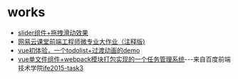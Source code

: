 # works

<ul>
<li><a href="https://reson-a.github.io/works/Slider/slider.html">slider组件+拖拽滑动效果</a></li>
<li><a href="https://reson-a.github.io/works/NetEaseFinalTask/index.html">网易云课堂前端工程师微专业大作业（注释版)</a></li>
<li><a href="https://reson-a.github.io/works/vue-project/project/todolist/index.html">vue初体验，一个todolist+过渡动画的demo</a></li>
<li><a href="https://reson-a.github.io/works/BaiduWebTask/task3/index.html">vue单文件组件+webpack模块打包实现的一个任务管理系统</a>---来自百度前端技术学院<a href="https://github.com/baidu-ife/ife/tree/master/2015_spring/task/task0003">ife2015-task3</a></li>
</ul>
 



 


  








